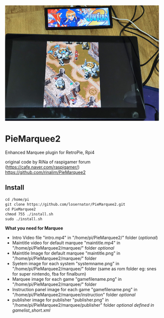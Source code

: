 ![marquee example00](piemarquee00.jpg)


# PieMarquee2
Enhanced Marquee plugin for RetroPie, Rpi4

original code by RiNa of raspigamer forum (https://cafe.naver.com/raspigamer/)<br/>
https://github.com/rinalim/PieMarquee2

## Install
```
cd /home/pi
git clone https://github.com/losernator/PieMarquee2.git
cd PieMarquee2
chmod 755 ./install.sh
sudo ./install.sh
```

**What you need for Marquee** 

  * Intro Video file "intro.mp4" in "/home/pi/PieMarquee2/" folder (*optional*)
  * Maintitle video for default marquee "maintitle.mp4" in "/home/pi/PieMarquee2/marquee/" folder *optional*
  * Maintitle Image for default marquee "maintitle.png" in "/home/pi/PieMarquee2/marquee/" folder
  * Syetem image for each system "systemname.png" in "/home/pi/PieMarquee2/marquee/" folder (same as rom folder eg: snes for super nintendo, fba for finalburn)
  * Marquee image for each game "gamefilename.png" in "/home/pi/PieMarquee2/marquee/" folder
  * Instruction panel image for each game "gamefilename.png" in "/home/pi/PieMarquee2/marquee/instruction" folder *optional*
  * publisher image for publisher "publisher.png" in "/home/pi/PieMarquee2/marquee/publisher" folder *optional defined in gamelist_short.xml* 
  